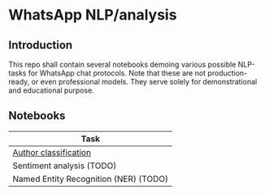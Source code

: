 # WhatsApp NLP/analysis

## Introduction
This repo shall contain several notebooks demoing various possible NLP-tasks for WhatsApp chat protocols.
Note that these are not production-ready, or even professional models. They serve solely for demonstrational and educational purpose.

## Notebooks

| Task |
| --- |
| [Author classification](https://github.com/Lindronics/whats_app_analysis/blob/master/WhatsApp_analysis.ipynb) |
| Sentiment analysis (TODO) |
| Named Entity Recognition (NER) (TODO) |
